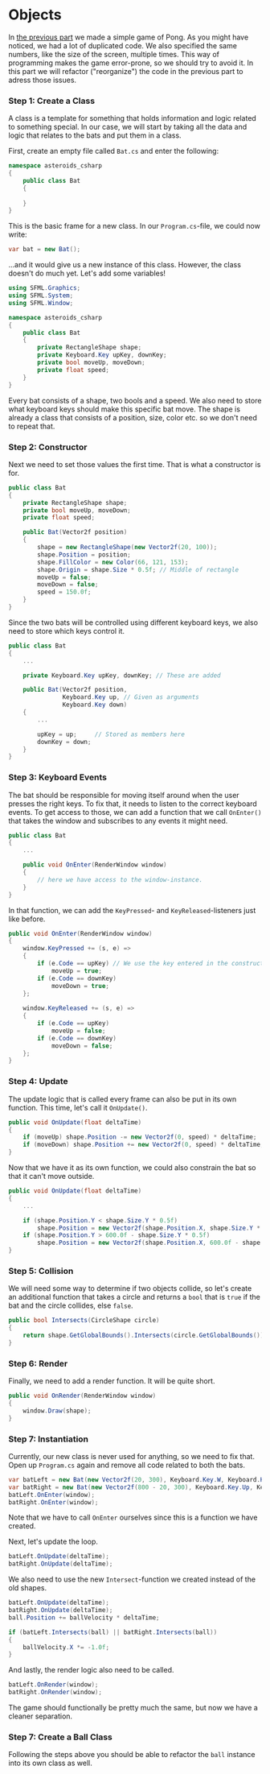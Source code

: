 ﻿# Objects
In [the previous part](Part-03_Game-of-Pong.md) we made a simple game of Pong. As you might have noticed, we had a lot of duplicated code. We also specified the same numbers, like the size of the screen, multiple times. This way of programming makes the game error-prone, so we should try to avoid it. In this part we will refactor ("reorganize") the code in the previous part to adress those issues.

### Step 1: Create a Class
A class is a template for something that holds information and logic related to something special. In our case, we will start by taking all the data and logic that relates to the bats and put them in a class.

First, create an empty file called `Bat.cs` and enter the following:

```c#
namespace asteroids_csharp
{
    public class Bat
    {
        
    }
}
```

This is the basic frame for a new class. In our `Program.cs`-file, we could now write:

```c#
var bat = new Bat();
```

...and it would give us a new instance of this class. However, the class doesn't do much yet. Let's add some variables!

```c#
using SFML.Graphics;
using SFML.System;
using SFML.Window;

namespace asteroids_csharp
{
    public class Bat
    {
        private RectangleShape shape;
        private Keyboard.Key upKey, downKey;
        private bool moveUp, moveDown;
        private float speed;
    }
}
```

Every bat consists of a shape, two bools and a speed. We also need to store what keyboard keys should make this specific bat move. The shape is already a class that consists of a position, size, color etc. so we don't need to repeat that.

### Step 2: Constructor
Next we need to set those values the first time. That is what a constructor is for.

```c#
public class Bat
{
    private RectangleShape shape;
    private bool moveUp, moveDown;
    private float speed;

    public Bat(Vector2f position)
    {
        shape = new RectangleShape(new Vector2f(20, 100));
        shape.Position = position;
        shape.FillColor = new Color(66, 121, 153);
        shape.Origin = shape.Size * 0.5f; // Middle of rectangle
        moveUp = false;
        moveDown = false;
        speed = 150.0f;
    }
}
```

Since the two bats will be controlled using different keyboard keys, we also need to store which keys control it.

```c#
public class Bat
{
    ...

    private Keyboard.Key upKey, downKey; // These are added

    public Bat(Vector2f position, 
               Keyboard.Key up, // Given as arguments
               Keyboard.Key down) 
    {
        ...

        upKey = up;     // Stored as members here
        downKey = down;
    }
}
```

### Step 3: Keyboard Events
The bat should be responsible for moving itself around when the user presses the right keys. To fix that, it needs to listen to the correct keyboard events. To get access to those, we can add a function that we call `OnEnter()` that takes the window and subscribes to any events it might need.

```c#
public class Bat
{
    ...

    public void OnEnter(RenderWindow window)
    {
        // here we have access to the window-instance.
    }
}
```

In that function, we can add the `KeyPressed`- and `KeyReleased`-listeners just like before.

```c#
public void OnEnter(RenderWindow window)
{
    window.KeyPressed += (s, e) =>
    {
        if (e.Code == upKey) // We use the key entered in the constructor here
            moveUp = true;
        if (e.Code == downKey)
            moveDown = true;
    };
    
    window.KeyReleased += (s, e) =>
    {
        if (e.Code == upKey)
            moveUp = false;
        if (e.Code == downKey)
            moveDown = false;
    };
}
```

### Step 4: Update
The update logic that is called every frame can also be put in its own function. This time, let's call it `OnUpdate()`.

```c#
public void OnUpdate(float deltaTime)
{
    if (moveUp) shape.Position -= new Vector2f(0, speed) * deltaTime;
    if (moveDown) shape.Position += new Vector2f(0, speed) * deltaTime;
}
```

Now that we have it as its own function, we could also constrain the bat so that it can't move outside.

```c#
public void OnUpdate(float deltaTime)
{
    ...

    if (shape.Position.Y < shape.Size.Y * 0.5f)
        shape.Position = new Vector2f(shape.Position.X, shape.Size.Y * 0.5f);
    if (shape.Position.Y > 600.0f - shape.Size.Y * 0.5f)
        shape.Position = new Vector2f(shape.Position.X, 600.0f - shape.Size.Y * 0.5f);
}
```

### Step 5: Collision
We will need some way to determine if two objects collide, so let's create an additional function that takes a circle and returns a `bool` that is `true` if the bat and the circle collides, else `false`.
```c#
public bool Intersects(CircleShape circle)
{
    return shape.GetGlobalBounds().Intersects(circle.GetGlobalBounds());
}
```

### Step 6: Render
Finally, we need to add a render function. It will be quite short.

```c#
public void OnRender(RenderWindow window)
{
    window.Draw(shape);
}
```

### Step 7: Instantiation
Currently, our new class is never used for anything, so we need to fix that. Open up `Program.cs` again and remove all code related to both the bats.

```c#
var batLeft = new Bat(new Vector2f(20, 300), Keyboard.Key.W, Keyboard.Key.S);
var batRight = new Bat(new Vector2f(800 - 20, 300), Keyboard.Key.Up, Keyboard.Key.Down);
batLeft.OnEnter(window);
batRight.OnEnter(window);
```

Note that we have to call `OnEnter` ourselves since this is a function we have created.

Next, let's update the loop.

```c#
batLeft.OnUpdate(deltaTime);
batRight.OnUpdate(deltaTime);
```

We also need to use the new `Intersect`-function we created instead of the old shapes.

```c#
batLeft.OnUpdate(deltaTime);
batRight.OnUpdate(deltaTime);
ball.Position += ballVelocity * deltaTime;

if (batLeft.Intersects(ball) || batRight.Intersects(ball))
{
    ballVelocity.X *= -1.0f;
}
```

And lastly, the render logic also need to be called.
```c#
batLeft.OnRender(window);
batRight.OnRender(window);
```

The game should functionally be pretty much the same, but now we have a cleaner separation.

### Step 7: Create a Ball Class
Following the steps above you should be able to refactor the `ball` instance into its own class as well.